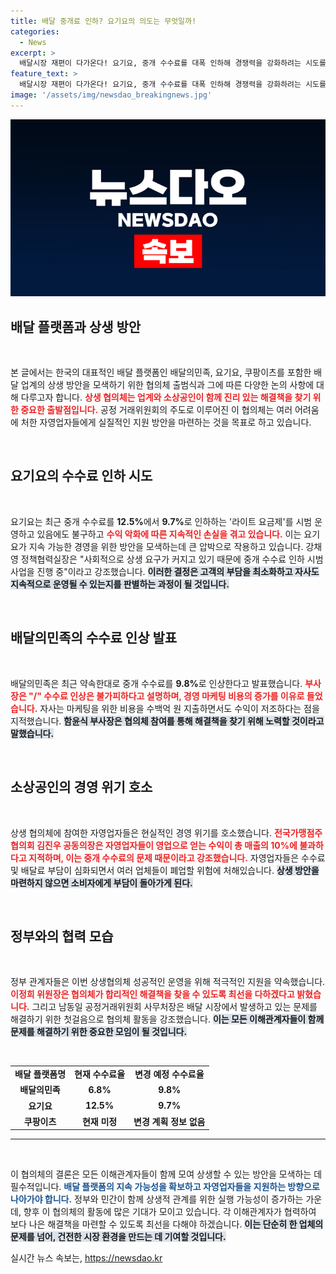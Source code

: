 ```yaml
---
title: 배달 중개료 인하? 요기요의 의도는 무엇일까!
categories:
  - News
excerpt: >
  배달시장 재편이 다가온다! 요기요, 중개 수수료를 대폭 인하해 경쟁력을 강화하려는 시도를 하고 있으며, 배민은 인상안 철회가 어렵다고 발표했다. 소상공인과 자영업자들의 고충을 덜기 위한 상생협의체의 첫 발걸음이 주목받고 있다.
feature_text: >
  배달시장 재편이 다가온다! 요기요, 중개 수수료를 대폭 인하해 경쟁력을 강화하려는 시도를 하고 있으며, 배민은 인상안 철회가 어렵다고 발표했다. 소상공인과 자영업자들의 고충을 덜기 위한 상생협의체의 첫 발걸음이 주목받고 있다.
image: '/assets/img/newsdao_breakingnews.jpg'
---
```


<p><img src="/assets/img/newsdao_breakingnews.jpg" alt="implanttips 속보" /></p>

<h2 data-ke-size="size26">배달 플랫폼과 상생 방안</h2>

<p data-ke-size="size16">&nbsp;</p>

<p>본 글에서는 한국의 대표적인 배달 플랫폼인 배달의민족, 요기요, 쿠팡이츠를 포함한 배달 업계의 상생 방안을 모색하기 위한 협의체 출범식과 그에 따른 다양한 논의 사항에 대해 다루고자 합니다. <b><span style="color: #ee2323;">상생 협의체는 업계와 소상공인이 함께 진리 있는 해결책을 찾기 위한 중요한 출발점입니다.</span></b> 공정 거래위원회의 주도로 이루어진 이 협의체는 여러 어려움에 처한 자영업자들에게 실질적인 지원 방안을 마련하는 것을 목표로 하고 있습니다.</p>

<p data-ke-size="size16">&nbsp;</p>

<h2 data-ke-size="size26">요기요의 수수료 인하 시도</h2>

<p data-ke-size="size16">&nbsp;</p>

<p>요기요는 최근 중개 수수료를 <b>12.5%</b>에서 <b>9.7%</b>로 인하하는 '라이트 요금제'를 시범 운영하고 있음에도 불구하고 <b><span style="color: #ee2323;">수익 악화에 따른 지속적인 손실을 겪고 있습니다.</span></b> 이는 요기요가 지속 가능한 경영을 위한 방안을 모색하는데 큰 압박으로 작용하고 있습니다. 강채영 정책협력실장은 "사회적으로 상생 요구가 커지고 있기 때문에 중개 수수료 인하 시범 사업을 진행 중"이라고 강조했습니다. <b><span style="background-color: #21538527;">이러한 결정은 고객의 부담을 최소화하고 자사도 지속적으로 운영될 수 있는지를 판별하는 과정이 될 것입니다.</span></b></p>

<p data-ke-size="size16">&nbsp;</p>

<h2 data-ke-size="size26">배달의민족의 수수료 인상 발표</h2>

<p data-ke-size="size16">&nbsp;</p>

<p>배달의민족은 최근 약속한대로 중개 수수료를 <b>9.8%</b>로 인상한다고 발표했습니다. <b><span style="color: #ee2323;">부사장은 "/" 수수료 인상은 불가피하다고 설명하며, 경영 마케팅 비용의 증가를 이유로 들었습니다.</span></b> 자사는 마케팅을 위한 비용을 수백억 원 지출하면서도 수익이 저조하다는 점을 지적했습니다. <b><span style="background-color: #21538527;">함윤식 부사장은 협의체 참여를 통해 해결책을 찾기 위해 노력할 것이라고 말했습니다.</span></b></p>

<p data-ke-size="size16">&nbsp;</p>

<h2 data-ke-size="size26">소상공인의 경영 위기 호소</h2>

<p data-ke-size="size16">&nbsp;</p>

<p>상생 협의체에 참여한 자영업자들은 현실적인 경영 위기를 호소했습니다. <b><span style="color: #ee2323;">전국가맹점주협의회 김진우 공동의장은 자영업자들이 영업으로 얻는 수익이 총 매출의 10%에 불과하다고 지적하며, 이는 중개 수수료의 문제 때문이라고 강조했습니다.</span></b> 자영업자들은 수수료 및 배달료 부담이 심화되면서 여러 업체들이 폐업할 위험에 처해있습니다. <b><span style="background-color: #21538527;">상생 방안을 마련하지 않으면 소비자에게 부담이 돌아가게 된다.</span></b></p>

<p data-ke-size="size16">&nbsp;</p>

<h2 data-ke-size="size26">정부와의 협력 모습</h2>

<p data-ke-size="size16">&nbsp;</p>

<p>정부 관계자들은 이번 상생협의체 성공적인 운영을 위해 적극적인 지원을 약속했습니다. <b><span style="color: #ee2323;">이정희 위원장은 협의체가 합리적인 해결책을 찾을 수 있도록 최선을 다하겠다고 밝혔습니다.</span></b> 그리고 남동일 공정거래위원회 사무처장은 배달 시장에서 발생하고 있는 문제를 해결하기 위한 첫걸음으로 협의체 활동을 강조했습니다. <b><span style="background-color: #21538527;">이는 모든 이해관계자들이 함께 문제를 해결하기 위한 중요한 모임이 될 것입니다.</span></b></p>

<p data-ke-size="size16">&nbsp;</p>

<table style="width: 100%; border-collapse: collapse;">
<tr>
<td style="text-align: center; height: 17px;"><b>배달 플랫폼명</b></td>
<td style="text-align: center; height: 17px;"><b>현재 수수료율</b></td>
<td style="text-align: center; height: 17px;"><b>변경 예정 수수료율</b></td>
</tr>
<tr>
<td style="text-align: center; height: 17px;"><b>배달의민족</b></td>
<td style="text-align: center; height: 17px;"><b>6.8%</b></td>
<td style="text-align: center; height: 17px;"><b>9.8%</b></td>
</tr>
<tr>
<td style="text-align: center; height: 17px;"><b>요기요</b></td>
<td style="text-align: center; height: 17px;"><b>12.5%</b></td>
<td style="text-align: center; height: 17px;"><b>9.7%</b></td>
</tr>
<tr>
<td style="text-align: center; height: 17px;"><b>쿠팡이츠</b></td>
<td style="text-align: center; height: 17px;"><b>현재 미정</b></td>
<td style="text-align: center; height: 17px;"><b>변경 계획 정보 없음</b></td>
</tr>
</table>

<hr>

<p data-ke-size="size16">&nbsp;</p>

<p>이 협의체의 결론은 모든 이해관계자들이 함께 모여 상생할 수 있는 방안을 모색하는 데 필수적입니다. <b><span style="color: #1a5490;">배달 플랫폼의 지속 가능성을 확보하고 자영업자들을 지원하는 방향으로 나아가야 합니다.</span></b> 정부와 민간이 함께 상생적 관계를 위한 실행 가능성이 증가하는 가운데, 향후 이 협의체의 활동에 많은 기대가 모이고 있습니다. 각 이해관계자가 협력하여 보다 나은 해결책을 마련할 수 있도록 최선을 다해야 하겠습니다. <b><span style="background-color: #21538527;">이는 단순히 한 업체의 문제를 넘어, 건전한 시장 환경을 만드는 데 기여할 것입니다.</span></b></p>
실시간 뉴스 속보는, <a href="https://newsdao.kr" rel="dofollow">https://newsdao.kr</a>


